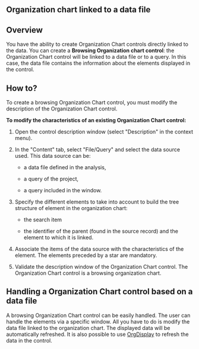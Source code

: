 
## Organization chart linked to a data file
			

<a name="NOTE1"></a>
<a name="NOTE1_1"></a>


## Overview
<a name="overview_ELTTEXTE000085"></a>
You have the ability to create Organization Chart controls directly linked to the data. You can create a **Browsing Organization chart control**: the Organization Chart control will be linked to a data file or to a query. In this case, the data file contains the information about the elements displayed in the control. 





## How to?
<a name="how_ELTTEXTE000109"></a>
To create a browsing Organization Chart control, you must modify the description of the Organization Chart control.

**To modify the characteristics of an existing Organization Chart control:** 

1. Open the control description window (select "Description" in the context menu). 

2. In the "Content" tab, select "File/Query" and select the data source used. This data source can be: 

	- a data file defined in the analysis, 

	- a query of the project, 

	- a query included in the window. 




3. Specify the different elements to take into account to build the tree structure of element in the organization chart: 

	- the search item

	- the identifier of the parent (found in the source record) and the element to which it is linked. 




4. Associate the items of the data source with the characteristics of the element. The elements preceded by a star are mandatory. 

5. Validate the description window of the Organization Chart control. The Organization Chart control is a browsing organization chart. 








## Handling a Organization Chart control based on a data file
<a name="handling_organization_chart_control_based_data_file_ELTTEXTE000133"></a>
A browsing Organization Chart control can be easily handled. The user can handle the elements via a specific window. All you have to do is modify the data file linked to the organization chart. The displayed data will be automatically refreshed. It is also possible to use [OrgDisplay](../WDLang1/1000019764.md) to refresh the data in the control.  


